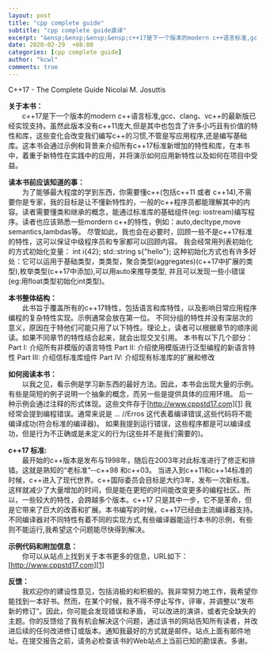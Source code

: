 ```yaml
---
layout: post
title: "cpp complete guide"
subtitle: "cpp complete guide直译"
excerpt: "&ensp;&ensp;&ensp;&ensp;c++17是下一个版本的modern c++语言标准,gcc、clang、vc++的最新版已经实现支持。虽然此版本没有c++11庞大,但是其中也包含了许多小巧且有价值的特性和库，这些变化会改变我们编写c++的习惯,不管是写应用程序,还是编写基础库。这本书会通过示例和背景来介绍所有c++17标准新增加的特性和库，在本书中，着重于新特性在实践中的应用，并将演示如何应用新特性以及如何在项目中受益。"
date: 2020-02-29  +08:00
categories: [cpp complete guide]
author: "kcwl"
comments: true
---
```


C++17 - The Complete Guide
Nicolai M. Josuttis



**关于本书：**  
&ensp;&ensp;&ensp;&ensp;c++17是下一个版本的modern c++语言标准,gcc、clang、vc++的最新版已经实现支持。虽然此版本没有c++11庞大,但是其中也包含了许多小巧且有价值的特性和库，这些变化会改变我们编写c++的习惯,不管是写应用程序,还是编写基础库。这本书会通过示例和背景来介绍所有c++17标准新增加的特性和库，在本书中，着重于新特性在实践中的应用，并将演示如何应用新特性以及如何在项目中受益。

**读本书前应该知道的事：**  
&ensp;&ensp;&ensp;&ensp;为了能够最大程度的学到东西，你需要懂c++(包括c++11 或者 c++14),不需要你是专家，我的目标是让不懂新特性的，一般的c++程序员都能理解其中的内容。读者需要懂类和继承的概念，能通过标准库的基础组件(eg: iostream)编写程序。读者也应该熟悉一些mordern c++的特性，例如：auto,decltype,move semantics,lambdas等。
尽管如此，我也会在必要时，回顾一些不是c++17标准的特性，这可以保证中级程序员和专家都可以回顾内容。
我会经常用列表初始化的方式初始化变量： int i{42};    std::string s{"hello"};  这种初始化方式也有许多好处：它可以运用于基础类型，类类型，聚合类型(aggregates)(c++17中扩展的类型),枚举类型(c++17中添加),可以用auto来推导类型, 并且可以发现一些小错误(eg:用float类型初始化int类型)。

**本书整体结构：**  
&ensp;&ensp;&ensp;&ensp;此书旨于覆盖所有的c++17特性，包括语言和库特性，以及影响日常应用程序编程的复杂特性实现。示例通常会放在第一位。
不同分组的特性并没有深层次的意义，原因在于特他们可能只用了以下特性。理论上，读者可以根据章节的顺序阅读。如果不同章节的特性结合起来，就会出现交叉引用。
本书有以下几个部分：
	Part I:   介绍所有非模版的语言特性
	Part II:  介绍使用模版进行泛型编程的新语言特性
	Part III: 介绍信标准库组件
	Part IV:  介绍现有标准库的扩展和修改

**如何阅读本书：**  
&ensp;&ensp;&ensp;&ensp;以我之见，看示例是学习新东西的最好方法。因此，本书会出现大量的示例。有些是简短的例子说明一个抽象的概念，而另一些是提供具体的应用环境。 后一种示例会通过注释的形式体现。这些文件存于[http://www.cppstd17.com][1] 我经常会提到编程错误。通常来说是      ...  //Erros   这代表着编译错误,这些代码将不能编译成功(符合标准的编译器)。
如果我提到运行错误，这些程序都是可以编译成功，但是行为不正确或是未定义的行为(这些并不是我们需要的)。

**c++17 标准:**  
&ensp;&ensp;&ensp;&ensp;最开始的c++版本是发布与1998年，随后在2003年对此标准进行了修正和排错。这就是熟知的“老标准”--c++98 和c++03。
当进入到c++11和c++14标准的时候，c++进入了现代世界。c++国际委员会目标是大约3年，发布一次新标准。这样就减少了大量增加的时间，但是能在更短的时间能改变更多的编程社区。所以，一些较大的特性，会跨越多个版本。c++17 只是其中一步，它不是革命，但是它带来了巨大的改善和扩展。本书编写的时候，c++17已经由主流编译器支持。不同编译器对不同特性有着不同的实现方式,有些编译器能运行本书的示例，有些则不能运行,我希望这个问题能尽快得到解决。

**示例代码和附加信息：**  
&ensp;&ensp;&ensp;&ensp;你可以从站点上找到关于本书更多的信息，URL如下：
	[http://www.cppstd17.com][1]

**反馈：**  
&ensp;&ensp;&ensp;&ensp;我欢迎你的建设性意见，包括消极的和积极的。我非常努力地工作，我希望你能找到一本好书。然而，在某个时候，我不得不停止写作，评审，并调整以“发布新的修订”。因此，你可能会发现错误和矛盾，
可以改进的演讲，或者完全缺失的主题。你的反馈给了我有机会解决这个问题，通过该书的网站告知所有读者，并改进后续的任何改进修订或版本。通知我最好的方式就是邮件。站点上面有邮件地址。在提交报告之前，请务必检查该书的Web站点上当前已知的勘误表。多谢。


[1]:http://www.cppstd17.com